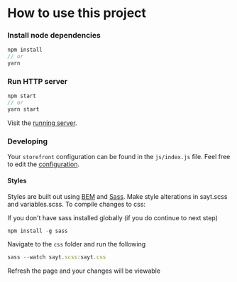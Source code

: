# How to use this project

### Install node dependencies

```js
npm install
// or
yarn
```

### Run HTTP server

```js
npm start
// or
yarn start
```

Visit the [running server](http://localhost:8080).

### Developing

Your `storefront` configuration can be found in the `js/index.js` file. Feel free to edit the [configuration](https://docs.groupbyinc.com/documentation.html?e=storefront&b=searchandiser&topic=050_Overview/200_StorefrontConfiguration.md&cid=).

#### Styles

Styles are built out using [BEM](http://getbem.com) and [Sass](http://sass-lang.com/). Make style alterations in sayt.scss and variables.scss. To compile changes to css:

If you don't have sass installed globally (if you do continue to next step)

```js
npm install -g sass
```

Navigate to the `css` folder and run the following

```js
sass --watch sayt.scss:sayt.css 
```

Refresh the page and your changes will be viewable
